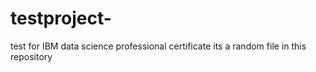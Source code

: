 # testproject-
test for IBM data science professional certificate 
its a random file in this repository 
